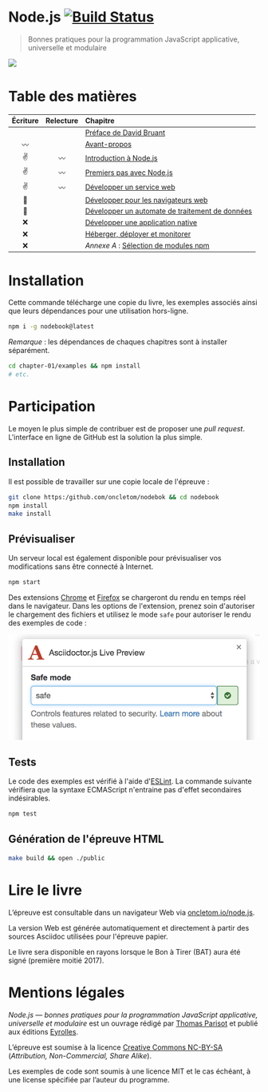 # Node.js [![Build Status](https://travis-ci.org/oncletom/nodebook.svg)](https://travis-ci.org/oncletom/nodebook)

> Bonnes pratiques pour la programmation JavaScript applicative, universelle et modulaire

![](cover.png?raw=1)

# Table des matières

Écriture    | Relecture  | Chapitre
:----------:|:----------:|:--------
            |            | [Préface de David Bruant][foreword]
:wavy_dash: |            | [Avant-propos][preamble]
:v:         |:wavy_dash: | [Introduction à Node.js][ch01]
:v:         |:wavy_dash: | [Premiers pas avec Node.js][ch02]
:v:         |:wavy_dash: | [Développer un service web][ch03]
:muscle:    |            | [Développer pour les navigateurs web][ch04]
:muscle:    |            | [Développer un automate de traitement de données][ch05]
:x:         |            | [Développer une application native][ch06]
:x:         |            | [Héberger, déployer et monitorer][ch07]
:x:         |            | _Annexe A_ : [Sélection de modules npm][a01]

# Installation

Cette commande télécharge une copie du livre, les exemples associés ainsi que leurs dépendances pour une utilisation hors-ligne.

```bash
npm i -g nodebook@latest
```

*Remarque* : les dépendances de chaques chapitres sont à installer séparément.

```bash
cd chapter-01/examples && npm install
# etc.
```

# Participation

Le moyen le plus simple de contribuer est de proposer une *pull request*.
L'interface en ligne de GitHub est la solution la plus simple.

## Installation

Il est possible de travailler sur une copie locale de l'épreuve :

```bash
git clone https:/github.com/oncletom/nodebok && cd nodebook
npm install
make install
```

## Prévisualiser

Un serveur local est également disponible pour prévisualiser vos modifications sans être connecté à Internet.

```bash
npm start
```

Des extensions [Chrome][adoc-chrome] et [Firefox][adoc-firefox] se chargeront du rendu en temps réel dans le navigateur. Dans les options de l'extension, prenez soin d'autoriser le chargement des fichiers et utilisez le mode `safe` pour autoriser le rendu des exemples de code :

![](asciidoctor-extension-config.png)

[adoc-chrome]: https://chrome.google.com/webstore/detail/asciidoctorjs-live-previe/iaalpfgpbocpdfblpnhhgllgbdbchmia
[adoc-firefox]: https://addons.mozilla.org/fr/firefox/addon/asciidoctorjs-live-preview/

## Tests

Le code des exemples est vérifié à l'aide d'[ESLint](http://eslint.org/).
La commande suivante vérifiera que la syntaxe ECMAScript n'entraine pas d'effet secondaires indésirables.

```bash
npm test
```

## Génération de l'épreuve HTML

```bash
make build && open ./public
```


# Lire le livre

L’épreuve est consultable dans un navigateur Web via [oncletom.io/node.js][livre-web].

La version Web est générée automatiquement et directement à partir des sources Asciidoc utilisées pour l'épreuve papier.

Le livre sera disponible en rayons lorsque le Bon à Tirer (BAT) aura été signé (première moitié 2017).

# Mentions légales

*Node.js — bonnes pratiques pour la programmation JavaScript applicative, universelle et modulaire* est un ouvrage rédigé par [Thomas Parisot](https://oncletom.io) et publié aux éditions [Eyrolles](http://www.eyrolles.fr).

L’épreuve est soumise à la licence [Creative Commons NC-BY-SA][cc-nc-by-sa] (*Attribution, Non-Commercial, Share Alike*).

Les exemples de code sont soumis à une licence MIT et le cas échéant, à une license spécifiée par l’auteur du programme.

[livre-web]: https://oncletom.io/node.js
[cc-nc-by-sa]: https://creativecommons.org/licenses/by-nc-sa/3.0/deed.fr
[foreword]: foreword/foreword-fr.adoc
[preamble]: foreword/preamble.adoc
[ch01]: chapter-01/index.adoc
[ch02]: chapter-02/index.adoc
[ch03]: chapter-03/index.adoc
[ch04]: chapter-04/index.adoc
[ch05]: chapter-05/index.adoc
[ch06]: chapter-06/index.adoc
[ch07]: chapter-07/index.adoc
[a01]: appendix-a/index.adoc
